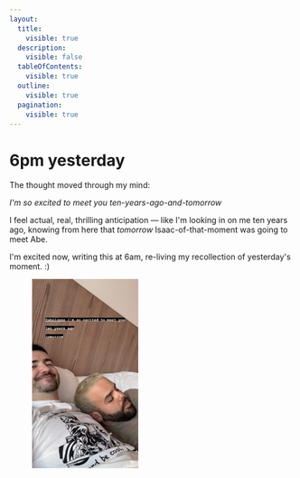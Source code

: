 ```yaml
---
layout:
  title:
    visible: true
  description:
    visible: false
  tableOfContents:
    visible: true
  outline:
    visible: true
  pagination:
    visible: true
---
```


# 6pm yesterday

The thought moved through my mind:

_I'm so excited to meet you ten-years-ago-and-tomorrow_

I feel actual, real, thrilling anticipation — like I'm looking in on me ten years ago, knowing from here that _tomorrow_ Isaac-of-that-moment was going to meet Abe.

I'm excited now, writing this at 6am, re-living my recollection of yesterday's moment. :)

<div align="left">

<figure><img src="../../../.gitbook/assets/AE485EC6-88DA-493E-8C80-421C2D517902.JPG" alt="" width="188"><figcaption></figcaption></figure>

</div>

